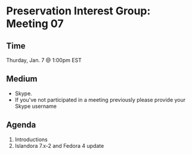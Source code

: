 # Preservation Interest Group: Meeting 07

## Time
Thurday, Jan. 7 @ 1:00pm EST

## Medium
  * Skype. 
  * If you've not participated in a meeting previously please provide your Skype username

## Agenda

1. Introductions
2. Islandora 7.x-2 and Fedora 4 update

